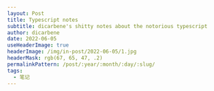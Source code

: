 ```yaml
---
layout: Post
title: Typescript notes
subtitle: dicarbene's shitty notes about the notorious typescript
author: dicarbene
date: 2022-06-05
useHeaderImage: true
headerImage: /img/in-post/2022-06-05/1.jpg
headerMask: rgb(67, 65, 47, .2)
permalinkPattern: /post/:year/:month/:day/:slug/
tags:
  - 笔记
---
```

